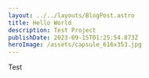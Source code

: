 ```yaml
---
layout: ../../layouts/BlogPost.astro
title: Hello World
description: Test Project
publishDate: 2023-09-15T01:25:54.873Z
heroImage: /assets/capsule_616x353.jpg
---
```

T﻿est